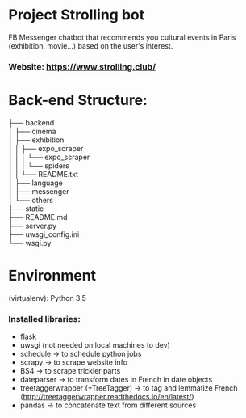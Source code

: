 # Project Strolling bot

FB Messenger chatbot that recommends you cultural events in Paris (exhibition, movie...) based on the user's interest.

### Website: https://www.strolling.club/ 

# Back-end Structure:   

├── backend   
│   ├── cinema  
│   ├── exhibition  
│   │   ├── expo_scraper  
│   │   │   └── expo_scraper  
│   │   │       └── spiders  
│   │   └── README.txt  
│   ├── language   
│   ├── messenger   
│   └── others  
├── static   
├── README.md                   
├── server.py                 
├── uwsgi_config.ini                  
└── wsgi.py             

# Environment 

(virtualenv): Python 3.5  

### Installed libraries:  
* flask   
* uwsgi (not needed on local machines to dev)  
* schedule -> to schedule python jobs  
* scrapy -> to scrape website info  
* BS4 -> to scrape trickier parts
* dateparser -> to transform dates in French in date objects  
* treetaggerwrapper (+TreeTagger) -> to tag and lemmatize French   (http://treetaggerwrapper.readthedocs.io/en/latest/)   
* pandas -> to concatenate text from different sources



